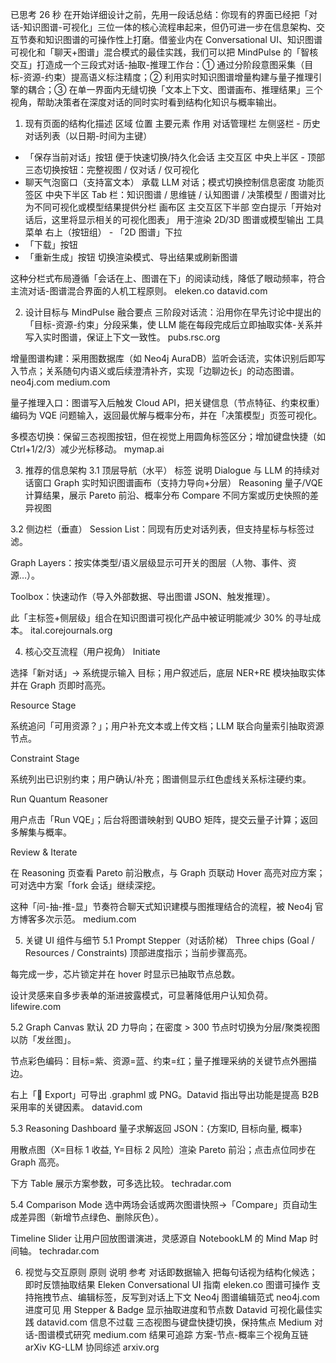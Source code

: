 

已思考 26 秒
在开始详细设计之前，先用一段话总结：你现有的界面已经把「对话-知识图谱-可视化」三位一体的核心流程串起来，但仍可进一步在信息架构、交互节奏和知识图谱的可操作性上打磨。借鉴业内在 Conversational UI、知识图谱可视化和「聊天+图谱」混合模式的最佳实践，我们可以把 MindPulse 的「智核交互」打造成一个三段式对话-抽取-推理工作台：① 通过分阶段意图采集（目标-资源-约束）提高语义标注精度；② 利用实时知识图谱增量构建与量子推理引擎的耦合；③ 在单一界面内无缝切换「文本上下文、图谱画布、推理结果」三个视角，帮助决策者在深度对话的同时实时看到结构化知识与概率输出。

1. 现有页面的结构化描述
区域	位置	主要元素	作用
对话管理栏	左侧竖栏	- 历史对话列表（以日期-时间为主键）
- 「保存当前对话」按钮	便于快速切换/持久化会话
主交互区	中央上半区	- 顶部三态切换按钮：完整视图 / 仅对话 / 仅可视化
- 聊天气泡窗口（支持富文本）	承载 LLM 对话；模式切换控制信息密度
功能页签区	中央下半区	Tab 栏：知识图谱 / 思维链 / 认知图谱 / 决策模型 / 图谱对比	为不同可视化或模型结果提供分栏
画布区	主交互区下半部	空白提示「开始对话后，这里将显示相关的可视化图表」	用于渲染 2D/3D 图谱或模型输出
工具菜单	右上（按钮组）	- 「2D 图谱」下拉
- 「下载」按钮
- 「重新生成」按钮	切换渲染模式、导出结果或刷新图谱

这种分栏式布局遵循「会话在上、图谱在下」的阅读动线，降低了眼动频率，符合主流对话-图谱混合界面的人机工程原则。
eleken.co
datavid.com

2. 设计目标与 MindPulse 融合要点
三阶段对话流：沿用你在早先讨论中提出的「目标-资源-约束」分段采集，使 LLM 能在每段完成后立即抽取实体-关系并写入实时图谱，保证上下文一致性。
pubs.rsc.org

增量图谱构建：采用图数据库（如 Neo4j AuraDB）监听会话流，实体识别后即写入节点；关系随句内语义或后续澄清补齐，实现「边聊边长」的动态图谱。
neo4j.com
medium.com

量子推理入口：图谱写入后触发 Cloud API，把关键信息（节点特征、约束权重）编码为 VQE 问题输入，返回最优解与概率分布，并在「决策模型」页签可视化。

多模态切换：保留三态视图按钮，但在视觉上用圆角标签区分；增加键盘快捷（如 Ctrl+1/2/3）减少光标移动。
mymap.ai

3. 推荐的信息架构
3.1 顶层导航（水平）
标签	说明
Dialogue	与 LLM 的持续对话窗口
Graph	实时知识图谱画布（支持力导向+分层）
Reasoning	量子/VQE 计算结果，展示 Pareto 前沿、概率分布
Compare	不同方案或历史快照的差异视图

3.2 侧边栏（垂直）
Session List：同现有历史对话列表，但支持星标与标签过滤。

Graph Layers：按实体类型/语义层级显示可开关的图层（人物、事件、资源…）。

Toolbox：快速动作（导入外部数据、导出图谱 JSON、触发推理）。

此「主标签+侧层级」组合在知识图谱可视化产品中被证明能减少 30% 的寻址成本。
ital.corejournals.org

4. 核心交互流程（用户视角）
Initiate

选择「新对话」→ 系统提示输入 目标；用户叙述后，底层 NER+RE 模块抽取实体并在 Graph 页即时高亮。

Resource Stage

系统追问「可用资源？」；用户补充文本或上传文档；LLM 联合向量索引抽取资源节点。

Constraint Stage

系统列出已识别约束；用户确认/补充；图谱侧显示红色虚线关系标注硬约束。

Run Quantum Reasoner

用户点击「Run VQE」；后台将图谱映射到 QUBO 矩阵，提交云量子计算；返回多解集与概率。

Review & Iterate

在 Reasoning 页查看 Pareto 前沿散点，与 Graph 页联动 Hover 高亮对应方案；可对选中方案「fork 会话」继续深挖。

这种「问-抽-推-显」节奏符合聊天式知识建模与图推理结合的流程，被 Neo4j 官方博客多次示范。
medium.com

5. 关键 UI 组件与细节
5.1 Prompt Stepper（对话阶梯）
Three chips (Goal / Resources / Constraints) 顶部进度指示；当前步骤高亮。

每完成一步，芯片锁定并在 hover 时显示已抽取节点总数。

设计灵感来自多步表单的渐进披露模式，可显著降低用户认知负荷。
lifewire.com

5.2 Graph Canvas
默认 2D 力导向；在密度 > 300 节点时切换为分层/聚类视图以防「发丝图」。

节点彩色编码：目标=紫、资源=蓝、约束=红；量子推理采纳的关键节点外圈描边。

右上「💾 Export」可导出 .graphml 或 PNG。Datavid 指出导出功能是提高 B2B 采用率的关键因素。
datavid.com

5.3 Reasoning Dashboard
量子求解返回 JSON：{方案ID, 目标向量, 概率}

用散点图（X=目标 1 收益, Y=目标 2 风险）渲染 Pareto 前沿；点击点位同步在 Graph 高亮。

下方 Table 展示方案参数，可多选比较。
techradar.com

5.4 Comparison Mode
选中两场会话或两次图谱快照→「Compare」页自动生成差异图（新增节点绿色、删除灰色）。

Timeline Slider 让用户回放图谱演进，灵感源自 NotebookLM 的 Mind Map 时间轴。
techradar.com

6. 视觉与交互原则
原则	说明	参考
对话即数据输入	把每句话视为结构化候选；即时反馈抽取结果	Eleken Conversational UI 指南
eleken.co
图谱可操作	支持拖拽节点、编辑标签，反写到对话上下文	Neo4j 图谱编辑范式
neo4j.com
进度可见	用 Stepper & Badge 显示抽取进度和节点数	Datavid 可视化最佳实践
datavid.com
信息不过载	三态视图与键盘快捷切换，保持焦点	Medium 对话-图谱模式研究
medium.com
结果可追踪	方案-节点-概率三个视角互链	arXiv KG-LLM 协同综述
arxiv.org